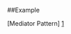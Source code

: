 ##Example

[Mediator Pattern] [1][2]

[1]: http://addyosmani.com/largescalejavascript/#mediatorpattern
[2]: http://addyosmani.com/resources/essentialjsdesignpatterns/book/#mediatorpatternjavascript
